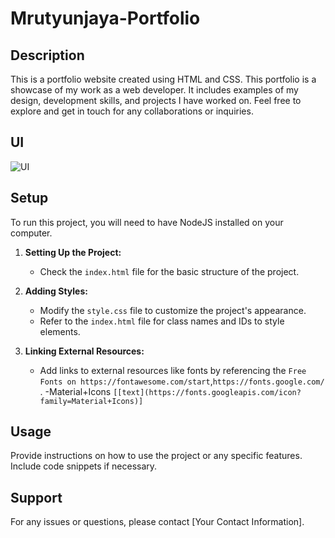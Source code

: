 # Mrutyunjaya-Portfolio

## Description

This is a portfolio website created using HTML and CSS.
This portfolio is a showcase of my work as a web developer. It includes examples of my design, development skills, and projects I have worked on. Feel free to explore and get in touch for any collaborations or inquiries.

## UI

![UI](https://github.com/MrutyunjayaSahoo/MS-Portfolio-/assets/126356359/6b94c4b7-5527-4178-9ddb-3dea41eec079)


## Setup

To run this project, you will need to have NodeJS installed on your computer.

1. **Setting Up the Project:**
    - Check the `index.html` file for the basic structure of the project.

2. **Adding Styles:**
    - Modify the `style.css` file to customize the project's appearance.
    - Refer to the `index.html` file for class names and IDs to style elements.

3. **Linking External Resources:**
    - Add links to external resources like fonts by referencing the `Free Fonts on https://fontawesome.com/start`,`https://fonts.google.com/` .
    -Material+Icons `[[text](https://fonts.googleapis.com/icon?family=Material+Icons)]`

## Usage

Provide instructions on how to use the project or any specific features. Include code snippets if necessary.

## Support

For any issues or questions, please contact [Your Contact Information].
